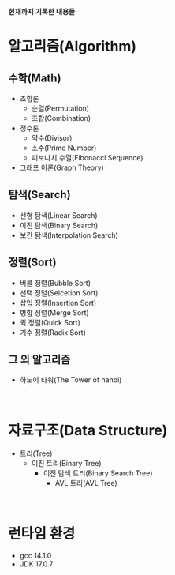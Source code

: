 **현재까지 기록한 내용들**

# 알고리즘(Algorithm)
## 수학(Math)
+ 조합론
  + 순열(Permutation)
  + 조합(Combination)
+ 정수론
  + 약수(Divisor)
  + 소수(Prime Number)
  + 피보나치 수열(Fibonacci Sequence)
+ 그래프 이론(Graph Theory)
## 탐색(Search)
+ 선형 탐색(Linear Search)
+ 이진 탐색(Binary Search)
+ 보간 탐색(Interpolation Search)
## 정렬(Sort)
+ 버블 정렬(Bubble Sort)
+ 선택 정렬(Selcetion Sort)
+ 삽입 정렬(Insertion Sort)
+ 병합 정렬(Merge Sort)
+ 퀵 정렬(Quick Sort)
+ 기수 정렬(Radix Sort)
## 그 외 알고리즘
+ 하노이 타워(The Tower of hanoi)

<br/>

# 자료구조(Data Structure)
+ 트리(Tree)
  + 이진 트리(Binary Tree)
    + 이진 탐색 트리(Binary Search Tree)
      + AVL 트리(AVL Tree)

<br/>

# 런타임 환경
+ gcc 14.1.0
+ JDK 17.0.7
